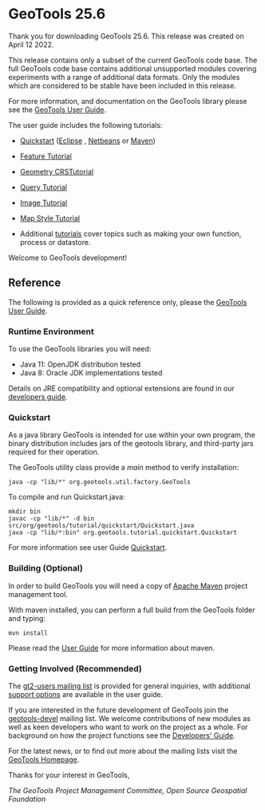 # GeoTools 25.6

Thank you for downloading GeoTools 25.6. This release was created
on April 12 2022.

This release contains only a subset of the current GeoTools code base.
The full GeoTools code base contains additional unsupported modules
covering experiments with a range of additional data formats. Only the
modules which are considered to be stable have been included in this
release.

For more information, and documentation on the GeoTools library please
see the [GeoTools User
Guide](http://docs.geotools.org/maintenance/userguide/).

The user guide includes the following tutorials:

- [Quickstart](http://docs.geotools.org/maintenance/userguide/tutorial/quickstart/index.html)
  ([Eclipse](http://docs.geotools.org/maintenance/userguide/tutorial/quickstart/eclipse.html)
  ,
  [Netbeans](http://docs.geotools.org/maintenance/userguide/tutorial/quickstart/netbeans.html)
  or
  [Maven](http://docs.geotools.org/maintenance/userguide/tutorial/quickstart/maven.html))

- [Feature Tutorial](http://docs.geotools.org/maintenance/userguide/tutorial/feature/csv2shp.html)

- [Geometry CRSTutorial](http://docs.geotools.org/maintenance/userguide/tutorial/geometry/geometrycrs.html)

- [Query Tutorial](http://docs.geotools.org/maintenance/userguide/tutorial/filter/query.html)

- [Image Tutorial](http://docs.geotools.org/maintenance/userguide/tutorial/raster/image.html)

- [Map Style Tutorial](http://docs.geotools.org/maintenance/userguide/tutorial/map/style.html)

- Additional [tutorials](http://docs.geotools.org/maintenance/userguide/tutorial/index.html)
  cover topics such as making your own function, process or datastore.

Welcome to GeoTools development!

## Reference

The following is provided as a quick reference only, please the
[GeoTools User Guide](http://docs.geotools.org/maintenance/userguide/).

### Runtime Environment

To use the GeoTools libraries you will need:

- Java 11: OpenJDK distribution tested
- Java 8: Oracle JDK implementations tested

Details on JRE compatibility and optional extensions are found in our
[developers guide](http://docs.geotools.org/maintenance/userguide/build/install/jdk.html).

### Quickstart

As a java library GeoTools is intended for use within your own program, the binary distribution includes jars of the geotools library, and third-party jars required for their operation.

The GeoTools utility class provide a *main* method to verify installation:

````
java -cp "lib/*" org.geotools.util.factory.GeoTools 
````

To compile and run Quickstart.java:

```
mkdir bin
javac -cp "lib/*" -d bin src/org/geotools/tutorial/quickstart/Quickstart.java 
java -cp "lib/*:bin" org.geotools.tutorial.quickstart.Quickstart
```

For more information see user Guide [Quickstart](http://docs.geotools.org/maintenance/userguide/tutorial/quickstart/index.html).

### Building (Optional)

In order to build GeoTools you will need a copy of
[Apache Maven](http://maven.apache.org/download.html) project management tool.

With maven installed, you can perform a full build from the GeoTools folder and typing:

    mvn install

Please read the [User
Guide](http://docs.geotools.org/maintenance/userguide/build/maven/index.html)
for more information about maven.

### Getting Involved (Recommended)

The [gt2-users mailing list](mailto:geotools-gt2-users@lists.sourceforge.net) is provided for
general inquiries, with additional [support options](http://docs.geotools.org/maintenance/userguide/welcome/support.html)
are available in the user guide.

If you are interested in the future development of GeoTools join the
[geotools-devel](http://docs.geotools.org/maintenance/developer/communication.html)
mailing list. We welcome contributions of new modules as well as keen
developers who want to work on the project as a whole. For background on
how the project functions see the [Developers\'
Guide](http://docs.geotools.org/maintenance/developer/).

For the latest news, or to find out more about the mailing lists visit
the [GeoTools Homepage](http://geotools.org/).

Thanks for your interest in GeoTools,

*The GeoTools Project Management Committee, Open Source Geospatial
Foundation*
